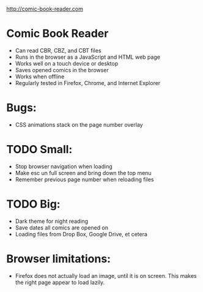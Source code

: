 http://comic-book-reader.com

Comic Book Reader
===================
* Can read CBR, CBZ, and CBT files
* Runs in the browser as a JavaScript and HTML web page
* Works well on a touch device or desktop
* Saves opened comics in the browser
* Works when offline
* Regularly tested in Firefox, Chrome, and Internet Explorer


# Bugs:
* CSS animations stack on the page number overlay

# TODO Small:
* Stop browser navigation when loading
* Make esc un full screen and bring down the top menu
* Remember previous page number when reloading files

# TODO Big:
* Dark theme for night reading
* Save dates all comics are opened on
* Loading files from Drop Box, Google Drive, et cetera

# Browser limitations:
* Firefox does not actually load an image, until it is on screen. This makes the
	right page appear to load lazily.
